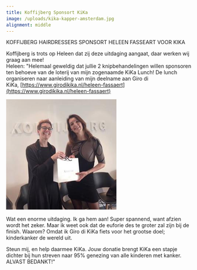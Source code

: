```yaml
---
title: Koffijberg Sponsort KiKa
image: /uploads/kika-kapper-amsterdam.jpg
alignment: middle
---
```



KOFFIJBERG HAIRDRESSERS SPONSORT HELEEN FASSEART VOOR KIKA

Koffijberg is trots op Heleen dat zij deze uitdaging aangaat, daar werken wij graag aan mee!&nbsp;
<br>Heleen: "Helemaal geweldig dat jullie 2 knipbehandelingen willen sponsoren ten behoeve van de loterij van mijn zogenaamde KiKa Lunch! De lunch organiseren naar aanleiding van mijn deelname aan Giro di KiKa,&nbsp;[https://www.girodikika.nl/heleen-fassaert](https://www.girodikika.nl/heleen-fassaert)

![](/uploads/versions/kika-sponsor---x----300-300x---.jpg)

Wat een enorme uitdaging. Ik ga hem aan! Super spannend, want afzien wordt het zeker. Maar ik weet ook dat de euforie des te groter zal zijn bij de finish. Waarom? Omdat ik Giro di KiKa fiets voor het grootse doel; kinderkanker de wereld uit.

Steun mij, en help daarmee KiKa. Jouw donatie brengt KiKa een stapje dichter bij hun streven naar 95% genezing van alle kinderen met kanker.&nbsp;
<br>ALVAST BEDANKT!"